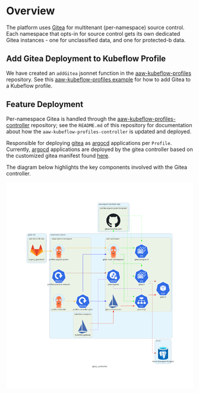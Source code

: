 # Overview

The platform uses [Gitea](https://gitea.io/en-us/) for multitenant (per-namespace) source control. Each namespace that opts-in for source control gets its own dedicated Gitea instances - one for unclassified data, and one for protected-b data.

## Add Gitea Deployment to Kubeflow Profile

We have created an `addGitea` jsonnet function in the [aaw-kubeflow-profiles]() repository. See this [aaw-kubeflow-profiles example](https://github.com/StatCan/aaw-kubeflow-profiles/blob/6a7cb58d880337996d5f02aef46f53680283b5ee/profile-aaw-fc.jsonnet#L4-L6) for how to add Gitea to a Kubeflow profile.

## Feature Deployment

Per-namespace Gitea is handled through the [aaw-kubeflow-profiles-controller](https://github.com/StatCan/aaw-kubeflow-profiles-controller) repository; see the `README.md` of this repository for documentation about how the `aaw-kubeflow-profiles-controller` is updated and deployed.

Responsible for deploying [gitea](https://github.com/go-gitea/gitea) as [argocd](https://github.com/argoproj/argo-cd) applications per `Profile`. Currently, [argocd](https://github.com/argoproj/argo-cd) applications are deployed by the gitea controller based on the customized gitea manifest found [here](https://github.com/StatCan/aaw-argocd-manifests/tree/aaw-dev-cc-00/profiles-argocd-system/template/gitea).

The diagram below highlights the key components involved with the Gitea controller.

![gitea controller](gitea_controller.png)
